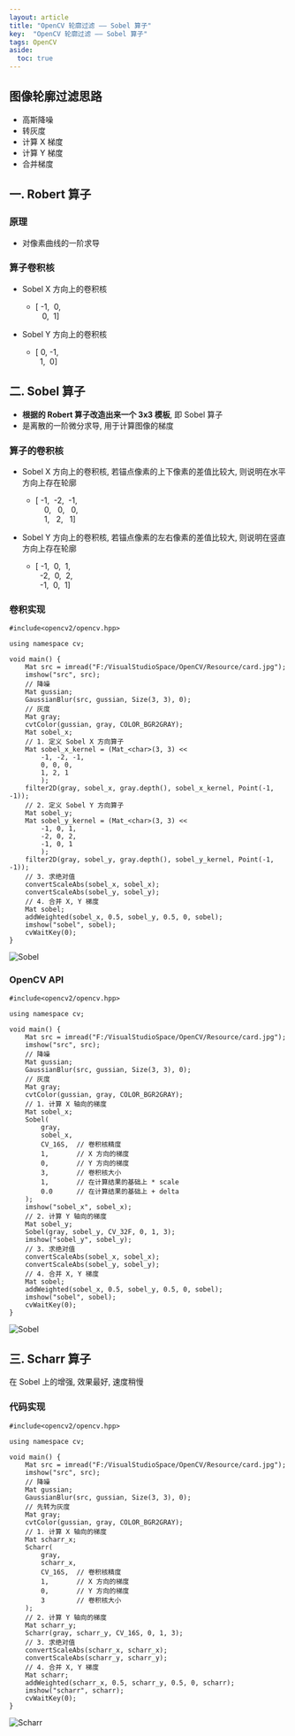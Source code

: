 ```yaml
---
layout: article
title: "OpenCV 轮廓过滤 —— Sobel 算子"
key:  "OpenCV 轮廓过滤 —— Sobel 算子"
tags: OpenCV
aside:
  toc: true
---
```


## 图像轮廓过滤思路
- 高斯降噪
- 转灰度
- 计算 X 梯度
- 计算 Y 梯度
- 合并梯度

<!--more-->

## 一. Robert 算子
### 原理
- 对像素曲线的一阶求导

### 算子卷积核
- Sobel X 方向上的卷积核
   - [      -1,&nbsp;  0,<br>
&nbsp;&nbsp; 0,&nbsp;  1]

- Sobel Y 方向上的卷积核
   - [ 0,       -1,<br>
&nbsp; 1,&nbsp;  0]


## 二. Sobel 算子
- **根据的 Robert 算子改造出来一个 3x3 模板**, 即 Sobel 算子 
- 是离散的一阶微分求导, 用于计算图像的梯度

### 算子的卷积核
- Sobel X 方向上的卷积核, 若锚点像素的上下像素的差值比较大, 则说明在水平方向上存在轮廓
   - [            -1,&nbsp;       -2,&nbsp;      -1, <br>
&nbsp;&nbsp;&nbsp; 0,&nbsp;&nbsp;  0,&nbsp;&nbsp; 0, <br>
&nbsp;&nbsp;&nbsp; 1,&nbsp;&nbsp;  2,&nbsp;&nbsp; 1]

- Sobel Y 方向上的卷积核, 若锚点像素的左右像素的差值比较大, 则说明在竖直方向上存在轮廓
   - [      -1,&nbsp; 0,&nbsp; 1,  <br>
&nbsp;&nbsp;-2,&nbsp; 0,&nbsp; 2,  <br>
&nbsp;&nbsp;-1,&nbsp; 0,&nbsp; 1]

### 卷积实现
```
#include<opencv2/opencv.hpp>

using namespace cv;

void main() {
	Mat src = imread("F:/VisualStudioSpace/OpenCV/Resource/card.jpg");
	imshow("src", src);
	// 降噪
	Mat gussian;
	GaussianBlur(src, gussian, Size(3, 3), 0);
	// 灰度
	Mat gray;
	cvtColor(gussian, gray, COLOR_BGR2GRAY);
	Mat sobel_x;
	// 1. 定义 Sobel X 方向算子
	Mat sobel_x_kernel = (Mat_<char>(3, 3) <<
		-1, -2, -1,
		0, 0, 0,
		1, 2, 1
		);
	filter2D(gray, sobel_x, gray.depth(), sobel_x_kernel, Point(-1, -1));
	// 2. 定义 Sobel Y 方向算子
	Mat sobel_y;
	Mat sobel_y_kernel = (Mat_<char>(3, 3) <<
		-1, 0, 1,
		-2, 0, 2,
		-1, 0, 1
		);
	filter2D(gray, sobel_y, gray.depth(), sobel_y_kernel, Point(-1, -1));
	// 3. 求绝对值
	convertScaleAbs(sobel_x, sobel_x);
	convertScaleAbs(sobel_y, sobel_y);
	// 4. 合并 X, Y 梯度
	Mat sobel;
	addWeighted(sobel_x, 0.5, sobel_y, 0.5, 0, sobel);
	imshow("sobel", sobel);
	cvWaitKey(0);
}
```
![Sobel](https://i.loli.net/2019/05/29/5cee204a7262722417.png)

### OpenCV API
```
#include<opencv2/opencv.hpp>

using namespace cv;

void main() {
	Mat src = imread("F:/VisualStudioSpace/OpenCV/Resource/card.jpg");
	imshow("src", src);
	// 降噪
	Mat gussian;
	GaussianBlur(src, gussian, Size(3, 3), 0);
	// 灰度
	Mat gray;
	cvtColor(gussian, gray, COLOR_BGR2GRAY);
	// 1. 计算 X 轴向的梯度
	Mat sobel_x;
	Sobel(
		gray,
		sobel_x,
		CV_16S,  // 卷积核精度
		1,       // X 方向的梯度
		0,       // Y 方向的梯度
		3,       // 卷积核大小
		1,       // 在计算结果的基础上 * scale
		0.0      // 在计算结果的基础上 + delta
	);
	imshow("sobel_x", sobel_x);
	// 2. 计算 Y 轴向的梯度
	Mat sobel_y;
	Sobel(gray, sobel_y, CV_32F, 0, 1, 3);
	imshow("sobel_y", sobel_y);
	// 3. 求绝对值
	convertScaleAbs(sobel_x, sobel_x);
	convertScaleAbs(sobel_y, sobel_y);
	// 4. 合并 X, Y 梯度
	Mat sobel;
	addWeighted(sobel_x, 0.5, sobel_y, 0.5, 0, sobel);
	imshow("sobel", sobel);
	cvWaitKey(0);
}
```
![Sobel](https://i.loli.net/2019/05/29/5cee204a7262722417.png)

## 三. Scharr 算子
在 Sobel 上的增强, 效果最好, 速度稍慢

### 代码实现
```
#include<opencv2/opencv.hpp>

using namespace cv;

void main() {
	Mat src = imread("F:/VisualStudioSpace/OpenCV/Resource/card.jpg");
	imshow("src", src);
	// 降噪
	Mat gussian;
	GaussianBlur(src, gussian, Size(3, 3), 0);
	// 先转为灰度
	Mat gray;
	cvtColor(gussian, gray, COLOR_BGR2GRAY);
	// 1. 计算 X 轴向的梯度
	Mat scharr_x;
	Scharr(
		gray,
		scharr_x,
		CV_16S,  // 卷积核精度
		1,       // X 方向的梯度
		0,       // Y 方向的梯度
		3        // 卷积核大小
	);
	// 2. 计算 Y 轴向的梯度
	Mat scharr_y;
	Scharr(gray, scharr_y, CV_16S, 0, 1, 3);
	// 3. 求绝对值
	convertScaleAbs(scharr_x, scharr_x);
	convertScaleAbs(scharr_y, scharr_y);
	// 4. 合并 X, Y 梯度
	Mat scharr;
	addWeighted(scharr_x, 0.5, scharr_y, 0.5, 0, scharr);
	imshow("scharr", scharr);
	cvWaitKey(0);
}
```
![Scharr](https://i.loli.net/2019/05/29/5cee207e6ed6398922.png)

